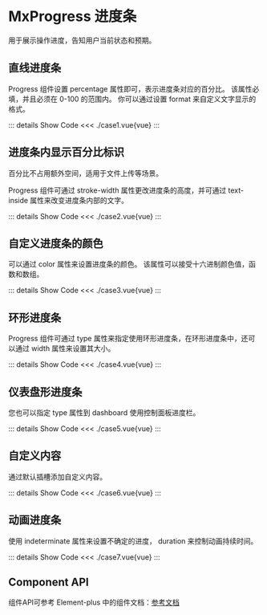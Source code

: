 # MxProgress 进度条
用于展示操作进度，告知用户当前状态和预期。
<br/>


<script lang="ts" setup>
import case1 from './case1.vue'
import case2 from './case2.vue'
import case3 from './case3.vue'
import case4 from './case4.vue'
import case5 from './case5.vue'
import case6 from './case6.vue'
import case7 from './case7.vue'
import case8 from './case8.vue'
</script>


## 直线进度条 
Progress 组件设置 percentage 属性即可，表示进度条对应的百分比。 该属性必填，并且必须在 0-100 的范围内。 你可以通过设置 format 来自定义文字显示的格式。

<case1></case1>

::: details Show Code
<<< ./case1.vue{vue}
:::


## 进度条内显示百分比标识
百分比不占用额外空间，适用于文件上传等场景。

Progress 组件可通过 stroke-width 属性更改进度条的高度，并可通过 text-inside 属性来改变进度条内部的文字。

<case2></case2>

::: details Show Code
<<< ./case2.vue{vue}
:::


## 自定义进度条的颜色
可以通过 color 属性来设置进度条的颜色。 该属性可以接受十六进制颜色值，函数和数组。

<case3></case3>

::: details Show Code
<<< ./case3.vue{vue}
:::


## 环形进度条
Progress 组件可通过 type 属性来指定使用环形进度条，在环形进度条中，还可以通过 width 属性来设置其大小。

<case4></case4>

::: details Show Code
<<< ./case4.vue{vue}
:::


## 仪表盘形进度条
您也可以指定 type 属性到 dashboard 使用控制面板进度栏。

<case5></case5>

::: details Show Code
<<< ./case5.vue{vue}
:::


## 自定义内容
通过默认插槽添加自定义内容。

<case6></case6>

::: details Show Code
<<< ./case6.vue{vue}
:::


## 动画进度条
使用 indeterminate 属性来设置不确定的进度， duration 来控制动画持续时间。

<case7></case7>

::: details Show Code
<<< ./case7.vue{vue}
:::


<!-- ## 条纹进度条(当前组件基于的Element-plus的版本为 2.2.9 ，该版本不支持该属性设置)
通过设置 striped 属性获取条纹进度条。 也可以使用 striped-flow 属性来使条纹流动起来。 使用duration 属性来控制条纹流动的速度。

<case8></case8>

::: details Show Code
<<< ./case8.vue{vue}
::: -->


## Component API
组件API可参考 Element-plus 中的组件文档：[参考文档](https://element-plus.org/zh-CN/component/progress.html#api)
